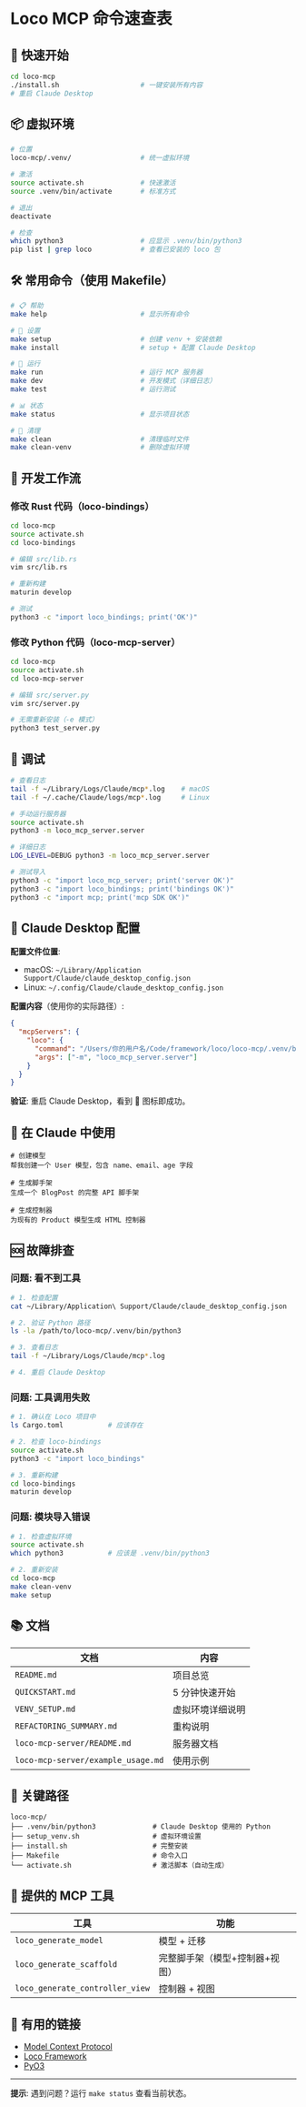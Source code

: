 # Loco MCP 命令速查表

## 🚀 快速开始

```bash
cd loco-mcp
./install.sh                    # 一键安装所有内容
# 重启 Claude Desktop
```

## 📦 虚拟环境

```bash
# 位置
loco-mcp/.venv/                 # 统一虚拟环境

# 激活
source activate.sh              # 快速激活
source .venv/bin/activate       # 标准方式

# 退出
deactivate

# 检查
which python3                   # 应显示 .venv/bin/python3
pip list | grep loco            # 查看已安装的 loco 包
```

## 🛠️ 常用命令（使用 Makefile）

```bash
# 📋 帮助
make help                       # 显示所有命令

# 🔧 设置
make setup                      # 创建 venv + 安装依赖
make install                    # setup + 配置 Claude Desktop

# 🏃 运行
make run                        # 运行 MCP 服务器
make dev                        # 开发模式（详细日志）
make test                       # 运行测试

# 📊 状态
make status                     # 显示项目状态

# 🧹 清理
make clean                      # 清理临时文件
make clean-venv                 # 删除虚拟环境
```

## 🔨 开发工作流

### 修改 Rust 代码（loco-bindings）

```bash
cd loco-mcp
source activate.sh
cd loco-bindings

# 编辑 src/lib.rs
vim src/lib.rs

# 重新构建
maturin develop

# 测试
python3 -c "import loco_bindings; print('OK')"
```

### 修改 Python 代码（loco-mcp-server）

```bash
cd loco-mcp
source activate.sh
cd loco-mcp-server

# 编辑 src/server.py
vim src/server.py

# 无需重新安装（-e 模式）
python3 test_server.py
```

## 🐛 调试

```bash
# 查看日志
tail -f ~/Library/Logs/Claude/mcp*.log    # macOS
tail -f ~/.cache/Claude/logs/mcp*.log     # Linux

# 手动运行服务器
source activate.sh
python3 -m loco_mcp_server.server

# 详细日志
LOG_LEVEL=DEBUG python3 -m loco_mcp_server.server

# 测试导入
python3 -c "import loco_mcp_server; print('server OK')"
python3 -c "import loco_bindings; print('bindings OK')"
python3 -c "import mcp; print('mcp SDK OK')"
```

## 📝 Claude Desktop 配置

**配置文件位置**:
- macOS: `~/Library/Application Support/Claude/claude_desktop_config.json`
- Linux: `~/.config/Claude/claude_desktop_config.json`

**配置内容**（使用你的实际路径）:
```json
{
  "mcpServers": {
    "loco": {
      "command": "/Users/你的用户名/Code/framework/loco/loco-mcp/.venv/bin/python3",
      "args": ["-m", "loco_mcp_server.server"]
    }
  }
}
```

**验证**: 重启 Claude Desktop，看到 🔌 图标即成功。

## 💬 在 Claude 中使用

```
# 创建模型
帮我创建一个 User 模型，包含 name、email、age 字段

# 生成脚手架
生成一个 BlogPost 的完整 API 脚手架

# 生成控制器
为现有的 Product 模型生成 HTML 控制器
```

## 🆘 故障排查

### 问题: 看不到工具

```bash
# 1. 检查配置
cat ~/Library/Application\ Support/Claude/claude_desktop_config.json

# 2. 验证 Python 路径
ls -la /path/to/loco-mcp/.venv/bin/python3

# 3. 查看日志
tail -f ~/Library/Logs/Claude/mcp*.log

# 4. 重启 Claude Desktop
```

### 问题: 工具调用失败

```bash
# 1. 确认在 Loco 项目中
ls Cargo.toml           # 应该存在

# 2. 检查 loco-bindings
source activate.sh
python3 -c "import loco_bindings"

# 3. 重新构建
cd loco-bindings
maturin develop
```

### 问题: 模块导入错误

```bash
# 1. 检查虚拟环境
source activate.sh
which python3           # 应该是 .venv/bin/python3

# 2. 重新安装
cd loco-mcp
make clean-venv
make setup
```

## 📚 文档

| 文档 | 内容 |
|------|------|
| `README.md` | 项目总览 |
| `QUICKSTART.md` | 5 分钟快速开始 |
| `VENV_SETUP.md` | 虚拟环境详细说明 |
| `REFACTORING_SUMMARY.md` | 重构说明 |
| `loco-mcp-server/README.md` | 服务器文档 |
| `loco-mcp-server/example_usage.md` | 使用示例 |

## 🔑 关键路径

```
loco-mcp/
├── .venv/bin/python3              # Claude Desktop 使用的 Python
├── setup_venv.sh                  # 虚拟环境设置
├── install.sh                     # 完整安装
├── Makefile                       # 命令入口
└── activate.sh                    # 激活脚本（自动生成）
```

## 🎯 提供的 MCP 工具

| 工具 | 功能 |
|------|------|
| `loco_generate_model` | 模型 + 迁移 |
| `loco_generate_scaffold` | 完整脚手架（模型+控制器+视图） |
| `loco_generate_controller_view` | 控制器 + 视图 |

## 🔗 有用的链接

- [Model Context Protocol](https://modelcontextprotocol.io)
- [Loco Framework](https://loco.rs)
- [PyO3](https://pyo3.rs)

---

**提示**: 遇到问题？运行 `make status` 查看当前状态。

